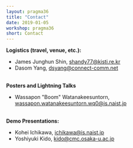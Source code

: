 ```yaml
---
layout: pragma36
title: "Contact"
date: 2019-01-05
workshop: pragma36
short: Contact
---
```



**Logistics (travel, venue, etc.):**<br>

- James Junghun Shin, <a href="mailto:shandy77@kisti.re.kr">shandy77@kisti.re.kr</a>
- Dasom Yang, <a href="mailto:dsyang@connect-comm.net">dsyang@connect-comm.net</a>
<br> <br>

**Posters and Lightning Talks**<br>

- Wassapon "Boom" Watanakeesuntorn, <a href="mailto:wassapon.watanakeesuntorn.wq0@is.naist.jp">wassapon.watanakeesuntorn.wq0@is.naist.jp</a> 
<br> <br>

**Demo Presentations:**<br>

- Kohei Ichikawa, <a href="mailto:ichikawa@is.naist.jp">ichikawa@is.naist.jp</a>
- Yoshiyuki Kido, <a href="mailto:kido@cmc.osaka-u.ac.jp">kido@cmc.osaka-u.ac.jp</a>


